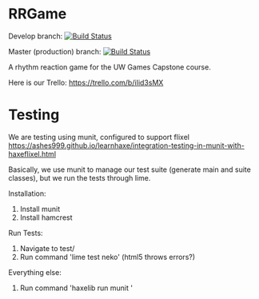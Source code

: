 # RRGame
Develop branch: [![Build Status](https://travis-ci.org/Awfa/RRGame.svg?branch=develop)](https://travis-ci.org/Awfa/RRGame)

Master (production) branch: [![Build Status](https://travis-ci.org/Awfa/RRGame.svg?branch=master)](https://travis-ci.org/Awfa/RRGame)

A rhythm reaction game for the UW Games Capstone course.

Here is our Trello: https://trello.com/b/iIid3sMX

# Testing
We are testing using munit, configured to support flixel
https://ashes999.github.io/learnhaxe/integration-testing-in-munit-with-haxeflixel.html

Basically, we use munit to manage our test suite (generate main and suite classes), but we run the tests through lime.

Installation:
1. Install munit
2. Install hamcrest

Run Tests:
1. Navigate to test/
2. Run command 'lime test neko' (html5 throws errors?)

Everything else:
1. Run command 'haxelib run munit <command>'

